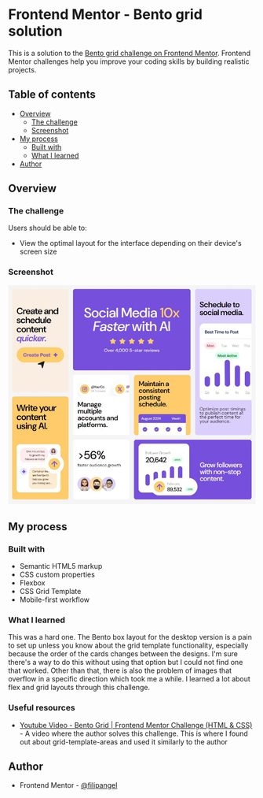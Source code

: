 # Frontend Mentor - Bento grid solution

This is a solution to the [Bento grid challenge on Frontend Mentor](https://www.frontendmentor.io/challenges/bento-grid-RMydElrlOj). Frontend Mentor challenges help you improve your coding skills by building realistic projects.

## Table of contents

- [Overview](#overview)
  - [The challenge](#the-challenge)
  - [Screenshot](#screenshot)
- [My process](#my-process)
  - [Built with](#built-with)
  - [What I learned](#what-i-learned)
- [Author](#author)

## Overview

### The challenge

Users should be able to:

- View the optimal layout for the interface depending on their device's screen size

### Screenshot

![](./screenshot.jpg)

## My process

### Built with

- Semantic HTML5 markup
- CSS custom properties
- Flexbox
- CSS Grid Template
- Mobile-first workflow

### What I learned

This was a hard one. The Bento box layout for the desktop version is a pain to set up unless you know about the grid template functionality, especially because the order of the cards changes between the designs. I'm sure there's a way to do this without using that option but I could not find one that worked. Other than that, there is also the problem of images that overflow in a specific direction which took me a while. I learned a lot about flex and grid layouts through this challenge.

### Useful resources

- [Youtube Video - Bento Grid | Frontend Mentor Challenge (HTML & CSS)](https://www.youtube.com/watch?v=-muwduB2G1A) - A video where the author solves this challenge. This is where I found out about grid-template-areas and used it similarly to the author

## Author

- Frontend Mentor - [@filipangel](https://www.frontendmentor.io/profile/filipangel)
